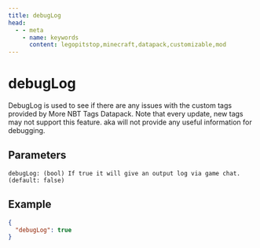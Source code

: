 ```yaml
---
title: debugLog
head:
  - - meta
    - name: keywords
      content: legopitstop,minecraft,datapack,customizable,mod
---
```


# debugLog

DebugLog is used to see if there are any issues with the custom tags provided by More NBT Tags Datapack. Note that every update, new tags may not support this feature. aka will not provide any useful information for debugging.

## Parameters

```
debugLog: (bool) If true it will give an output log via game chat. (default: false)
```

## Example

```json
{
  "debugLog": true
}
```
